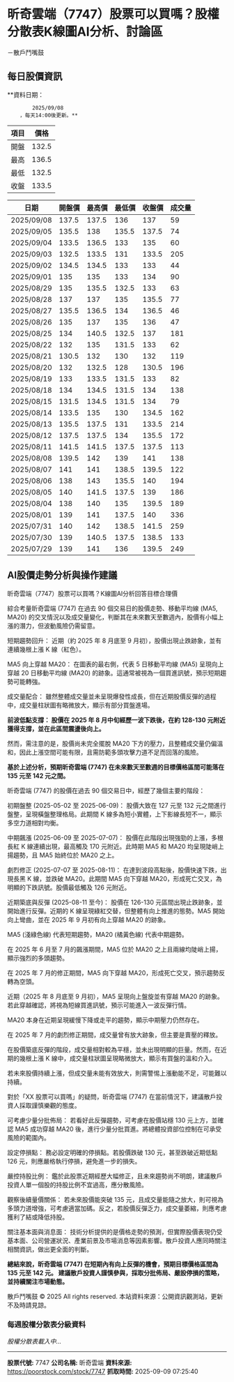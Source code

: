 # 昕奇雲端（7747）股票可以買嗎？股權分散表K線圖AI分析、討論區
－散戶鬥嘴鼓

## 每日股價資訊

**資料日期：
        
            2025/09/08
        ，每天14:00後更新。**

| 項目 | 價格 |
|------|------|
| 開盤 | 132.5 |
| 最高 | 136.5 |
| 最低 | 132.5 |
| 收盤 | 133.5 |

| 日期 | 開盤價 | 最高價 | 最低價 | 收盤價 | 成交量 |
|------|--------|--------|--------|--------|--------|
| 2025/09/08 | 137.5 | 137.5 | 136 | 137 | 59 |
| 2025/09/05 | 135.5 | 138 | 135.5 | 137.5 | 74 |
| 2025/09/04 | 133.5 | 136.5 | 133 | 135 | 60 |
| 2025/09/03 | 132.5 | 133.5 | 131 | 133.5 | 205 |
| 2025/09/02 | 134.5 | 134.5 | 133 | 133 | 44 |
| 2025/09/01 | 135 | 135 | 133 | 134 | 90 |
| 2025/08/29 | 135 | 135.5 | 132.5 | 133 | 63 |
| 2025/08/28 | 137 | 137 | 135 | 135.5 | 77 |
| 2025/08/27 | 135.5 | 136.5 | 134 | 136.5 | 46 |
| 2025/08/26 | 135 | 137 | 135 | 136 | 47 |
| 2025/08/25 | 134 | 140.5 | 132.5 | 137 | 181 |
| 2025/08/22 | 132 | 135 | 131.5 | 133 | 62 |
| 2025/08/21 | 130.5 | 132 | 130 | 132 | 119 |
| 2025/08/20 | 132 | 132.5 | 128 | 130.5 | 196 |
| 2025/08/19 | 133 | 133.5 | 131.5 | 133 | 82 |
| 2025/08/18 | 134 | 134.5 | 131.5 | 134 | 138 |
| 2025/08/15 | 131.5 | 134.5 | 131.5 | 134 | 79 |
| 2025/08/14 | 133.5 | 135 | 130 | 134.5 | 162 |
| 2025/08/13 | 135.5 | 137.5 | 131 | 133.5 | 214 |
| 2025/08/12 | 137.5 | 137.5 | 134 | 135.5 | 172 |
| 2025/08/11 | 141.5 | 141.5 | 137.5 | 137.5 | 113 |
| 2025/08/08 | 139.5 | 142 | 139 | 141 | 138 |
| 2025/08/07 | 141 | 141 | 138.5 | 139.5 | 122 |
| 2025/08/06 | 138 | 143 | 135.5 | 140 | 194 |
| 2025/08/05 | 140 | 141.5 | 137.5 | 139 | 186 |
| 2025/08/04 | 138 | 140 | 135 | 139.5 | 189 |
| 2025/08/01 | 139 | 141 | 137.5 | 140 | 336 |
| 2025/07/31 | 140 | 142 | 138.5 | 141.5 | 259 |
| 2025/07/30 | 139 | 140.5 | 137.5 | 138.5 | 133 |
| 2025/07/29 | 139 | 141 | 136 | 139.5 | 249 |

## AI股價走勢分析與操作建議

昕奇雲端（7747）股票可以買嗎？K線圖AI分析回答目標合理價

綜合考量昕奇雲端 (7747) 在過去 90 個交易日的股價走勢、移動平均線 (MA5, MA20) 的交叉情況以及成交量變化，判斷其在未來數天至數週內，股價有小幅上漲的潛力，但波動風險仍需留意。

短期趨勢回升： 近期（約 2025 年 8 月底至 9 月初），股價出現止跌跡象，並有連續幾根上漲 K 線（紅色）。

MA5 向上穿越 MA20： 在圖表的最右側，代表 5 日移動平均線 (MA5) 呈現向上穿越 20 日移動平均線 (MA20) 的跡象。這通常被視為一個買進訊號，預示短期趨勢可能轉強。

成交量配合： 雖然整體成交量並未呈現爆發性成長，但在近期股價反彈的過程中，成交量柱狀圖有略微放大，顯示有部分買盤進場。

**前波低點支撐： 股價在 2025 年 8 月中旬經歷一波下跌後，在約 128-130 元附近獲得支撐，並在此區間震盪後向上。**

然而，需注意的是，股價尚未完全擺脫 MA20 下方的壓力，且整體成交量仍偏溫和，因此上漲空間可能有限，且需防範多頭攻擊力道不足而回落的風險。

**基於上述分析，預期昕奇雲端 (7747) 在未來數天至數週的目標價格區間可能落在135 元至 142 元之間。**

昕奇雲端 (7747) 的股價在過去 90 個交易日中，經歷了幾個主要的階段：

初期盤整 (2025-05-02 至 2025-06-09)： 股價大致在 127 元至 132 元之間進行盤整，呈現橫盤整理格局。此期間 K 線多為短小實體，上下影線長短不一，顯示多空力道相對均衡。

中期飆漲 (2025-06-09 至 2025-07-07)： 股價在此階段出現強勁的上漲，多根長紅 K 線連續出現，最高觸及 170 元附近。此時期 MA5 和 MA20 均呈現陡峭上揚趨勢，且 MA5 始終位於 MA20 之上。

劇烈修正 (2025-07-07 至 2025-08-11)： 在達到波段高點後，股價快速下跌，出現長黑 K 線，並跌破 MA20。此期間 MA5 向下穿越 MA20，形成死亡交叉，為明顯的下跌訊號。股價最低觸及 126 元附近。

近期築底與反彈 (2025-08-11 至今)： 股價在 126-130 元區間出現止跌跡象，並開始進行反彈。近期的 K 線呈現綠紅交替，但整體有向上推進的態勢。MA5 開始向上彎曲，並在 2025 年 9 月初有向上穿越 MA20 的跡象。

MA5 (淺綠色線) 代表短期趨勢，MA20 (橘黃色線) 代表中期趨勢。

在 2025 年 6 月至 7 月的飆漲期間，MA5 位於 MA20 之上且兩線均陡峭上揚，顯示強烈的多頭趨勢。

在 2025 年 7 月的修正期間，MA5 向下穿越 MA20，形成死亡交叉，預示趨勢反轉為空頭。

近期（2025 年 8 月底至 9 月初），MA5 呈現向上盤旋並有穿越 MA20 的跡象。若此穿越確認，將視為短線買進訊號，預示可能進入一波反彈行情。

MA20 本身在近期呈現緩慢下降或走平的趨勢，顯示中期壓力仍然存在。

在 2025 年 7 月的劇烈修正期間，成交量曾有放大跡象，但主要是賣壓的釋放。

在股價築底反彈的階段，成交量相對較為平穩，並未出現明顯的巨量。然而，在近期的幾根上漲 K 線中，成交量柱狀圖呈現略微放大，顯示有買盤的溫和介入。

若未來股價持續上漲，但成交量未能有效放大，則需警惕上漲動能不足，可能難以持續。

對於「XX 股票可以買嗎」的疑問，昕奇雲端 (7747) 在當前情況下，建議散戶投資人採取謹慎樂觀的態度。

可考慮少量分批佈局： 若看好此反彈趨勢，可考慮在股價站穩 130 元上方，並確認 MA5 成功穿越 MA20 後，進行少量分批買進。將總體投資部位控制在可承受風險的範圍內。

設定停損點： 務必設定明確的停損點。若股價跌破 130 元，甚至跌破近期低點 126 元，則應嚴格執行停損，避免進一步的損失。

嚴控持股比例： 鑑於此股票近期經歷大幅修正，且未來趨勢尚不明朗，建議散戶投資人單一個股的持股比例不宜過高，應分散風險。

觀察後續量價關係： 若未來股價能突破 135 元，且成交量能隨之放大，則可視為多頭力道增強，可考慮適當加碼。反之，若股價反彈乏力，成交量萎縮，則應考慮獲利了結或降低持股。

關注基本面與消息面： 技術分析提供的是價格走勢的預測，但實際股價表現仍受基本面、公司營運狀況、產業前景及市場消息等因素影響。散戶投資人應同時關注相關資訊，做出更全面的判斷。

**總結來說，昕奇雲端 (7747) 在短期內有向上反彈的機會，預期目標價格區間為 135 元至 142 元。 建議散戶投資人謹慎參與，採取分批佈局、嚴設停損的策略，並持續關注市場動態。**

散戶鬥嘴鼓 © 2025 All rights reserved. 本站資料來源：公開資訊觀測站，更新不及時請見諒。

### 每週股權分散表分級資料

*股權分散表載入中...*

---

**股票代號:** 7747
**公司名稱:** 昕奇雲端
**資料來源:** https://poorstock.com/stock/7747
**抓取時間:** 2025-09-09 07:25:40